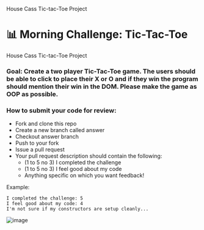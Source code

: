 House Cass Tic-tac-Toe Project
# 📊 Morning Challenge: Tic-Tac-Toe
House Cass Tic-tac-Toe Project

### Goal: Create a two player Tic-Tac-Toe game. The users should be able to click to place their X or O and if they win the program should mention their win in the DOM. Please make the game as OOP as possible.

### How to submit your code for review:

- Fork and clone this repo
- Create a new branch called answer
- Checkout answer branch
- Push to your fork
- Issue a pull request
- Your pull request description should contain the following:
  - (1 to 5 no 3) I completed the challenge
  - (1 to 5 no 3) I feel good about my code
  - Anything specific on which you want feedback!

Example:
```
I completed the challenge: 5
I feel good about my code: 4
I'm not sure if my constructors are setup cleanly...
```
![image](https://user-images.githubusercontent.com/102604674/166212992-5a1112d3-c427-4a51-b849-589180de2a1d.png)
